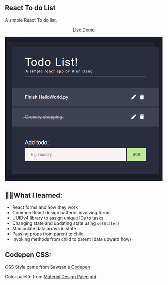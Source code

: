 ## React To do List

A simple React To do list.

<p align="center" >
  <a href="https://kien-react-todo.netlify.com/">Live Demo</a>
</p>

<p align="center">
  <a href="https://kien-react-todo.netlify.com/"><img src="./project.png"></a>
</p>

## 👨‍🎓What I learned:

- React forms and how they work
- Common React design patterns involving forms
- UUIDv4 library to assign unique IDs to tasks
- Changing state and updating state using `setState()`
- Manipulate data arrays in state
- Passing props from parent to child
- Invoking methods from child to parent (data upward flow)

## Codepen CSS:

CSS Style came from Sawsan's [Codepen](https://codepen.io/saawsan/pen/jayzeq)

Color palette from [Material Design Palenight](https://github.com/material-theme/vsc-material-theme)
